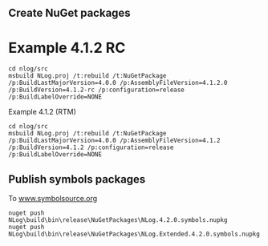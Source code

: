 Create NuGet packages
---

Example 4.1.2 RC
===


```
cd nlog/src
msbuild NLog.proj /t:rebuild /t:NuGetPackage  /p:BuildLastMajorVersion=4.0.0 /p:AssemblyFileVersion=4.1.2.0 /p:BuildVersion=4.1.2-rc /p:configuration=release /p:BuildLabelOverride=NONE
```


Example 4.1.2 (RTM)

```
cd nlog/src
msbuild NLog.proj /t:rebuild /t:NuGetPackage  /p:BuildLastMajorVersion=4.0.0 /p:AssemblyFileVersion=4.1.2 /p:BuildVersion=4.1.2 /p:configuration=release /p:BuildLabelOverride=NONE
```


Publish symbols packages
---
To www.symbolsource.org


```
nuget push NLog\build\bin\release\NuGetPackages\NLog.4.2.0.symbols.nupkg
nuget push NLog\build\bin\release\NuGetPackages\NLog.Extended.4.2.0.symbols.nupkg
```

